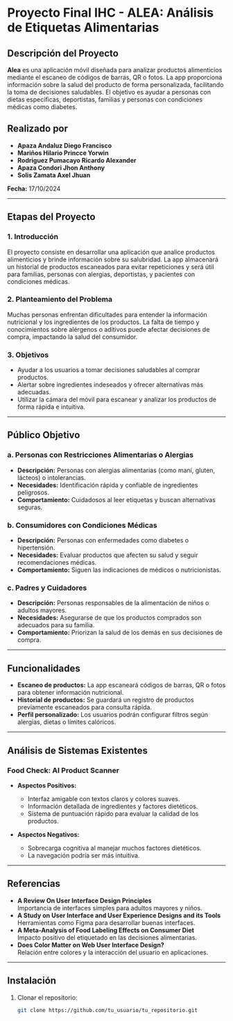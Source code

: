 # Proyecto Final IHC - ALEA: Análisis de Etiquetas Alimentarias

## Descripción del Proyecto  
**Alea** es una aplicación móvil diseñada para analizar productos alimenticios mediante el escaneo de códigos de barras, QR o fotos. La app proporciona información sobre la salud del producto de forma personalizada, facilitando la toma de decisiones saludables. El objetivo es ayudar a personas con dietas específicas, deportistas, familias y personas con condiciones médicas como diabetes.

## Realizado por  
- **Apaza Andaluz Diego Francisco**  
- **Mariños Hilario Princce Yorwin**  
- **Rodriguez Pumacayo Ricardo Alexander**  
- **Apaza Condori Jhon Anthony**  
- **Solis Zamata Axel Jhuan**  

**Fecha:** 17/10/2024

---

## Etapas del Proyecto  

### 1. Introducción  
El proyecto consiste en desarrollar una aplicación que analice productos alimenticios y brinde información sobre su salubridad. La app almacenará un historial de productos escaneados para evitar repeticiones y será útil para familias, personas con alergias, deportistas, y pacientes con condiciones médicas.

### 2. Planteamiento del Problema  
Muchas personas enfrentan dificultades para entender la información nutricional y los ingredientes de los productos. La falta de tiempo y conocimientos sobre alérgenos o aditivos puede afectar decisiones de compra, impactando la salud del consumidor.

### 3. Objetivos  
- Ayudar a los usuarios a tomar decisiones saludables al comprar productos.  
- Alertar sobre ingredientes indeseados y ofrecer alternativas más adecuadas.  
- Utilizar la cámara del móvil para escanear y analizar los productos de forma rápida e intuitiva.

---

## Público Objetivo  

### a. Personas con Restricciones Alimentarias o Alergias  
- **Descripción:** Personas con alergias alimentarias (como maní, gluten, lácteos) o intolerancias.  
- **Necesidades:** Identificación rápida y confiable de ingredientes peligrosos.  
- **Comportamiento:** Cuidadosos al leer etiquetas y buscan alternativas seguras.

### b. Consumidores con Condiciones Médicas  
- **Descripción:** Personas con enfermedades como diabetes o hipertensión.  
- **Necesidades:** Evaluar productos que afecten su salud y seguir recomendaciones médicas.  
- **Comportamiento:** Siguen las indicaciones de médicos o nutricionistas.

### c. Padres y Cuidadores  
- **Descripción:** Personas responsables de la alimentación de niños o adultos mayores.  
- **Necesidades:** Asegurarse de que los productos comprados son adecuados para su familia.  
- **Comportamiento:** Priorizan la salud de los demás en sus decisiones de compra.

---

## Funcionalidades  
- **Escaneo de productos:** La app escaneará códigos de barras, QR o fotos para obtener información nutricional.  
- **Historial de productos:** Se guardará un registro de productos previamente escaneados para consulta rápida.  
- **Perfil personalizado:** Los usuarios podrán configurar filtros según alergias, dietas o límites calóricos.

---

## Análisis de Sistemas Existentes  

### Food Check: AI Product Scanner  
- **Aspectos Positivos:**  
  - Interfaz amigable con textos claros y colores suaves.  
  - Información detallada de ingredientes y factores dietéticos.  
  - Sistema de puntuación rápido para evaluar la calidad de los productos.  

- **Aspectos Negativos:**  
  - Sobrecarga cognitiva al manejar muchos factores dietéticos.  
  - La navegación podría ser más intuitiva.  

---

## Referencias  
- **A Review On User Interface Design Principles**  
  Importancia de interfaces simples para adultos mayores y niños.  
- **A Study on User Interface and User Experience Designs and its Tools**  
  Herramientas como Figma para desarrollar buenas interfaces.  
- **A Meta-Analysis of Food Labeling Effects on Consumer Diet**  
  Impacto positivo del etiquetado en las decisiones alimentarias.  
- **Does Color Matter on Web User Interface Design?**  
  Relación entre colores y la interacción del usuario en aplicaciones.

---

## Instalación  
1. Clonar el repositorio:  
   ```bash
   git clone https://github.com/tu_usuario/tu_repositorio.git
